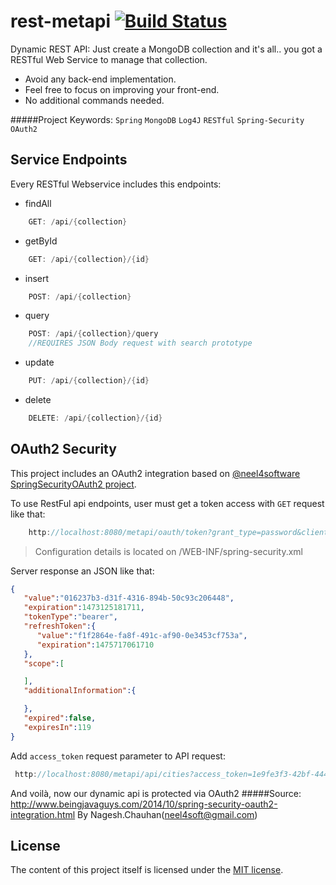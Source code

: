 # rest-metapi  [![Build Status](https://travis-ci.org/lexmartinez/rest-metapi.svg?branch=master)](https://travis-ci.org/lexmartinez/rest-metapi)


Dynamic REST API:
Just create a MongoDB collection and it's all.. you got a RESTful Web Service to manage that collection.
+ Avoid any back-end implementation.
+ Feel free to focus on improving your front-end.
+ No additional commands needed.

#####Project Keywords: `Spring` `MongoDB` `Log4J` `RESTful` `Spring-Security` `OAuth2`

## Service Endpoints
Every RESTful Webservice includes this endpoints:

+ findAll
```java
    GET: /api/{collection}
```

+ getById
```java
    GET: /api/{collection}/{id}
```

+ insert
```java
    POST: /api/{collection}
```

+ query
```java
    POST: /api/{collection}/query
    //REQUIRES JSON Body request with search prototype
```

+ update
```java
    PUT: /api/{collection}/{id}
```

+ delete
```java
    DELETE: /api/{collection}/{id}
```
## OAuth2 Security
This project includes an OAuth2 integration based on [@neel4software](https://github.com/neel4software) [SpringSecurityOAuth2 project](https://github.com/neel4software/SpringSecurityOAuth2).

To use RestFul api endpoints, user must get a token access with `GET` request like that:

```java
    http://localhost:8080/metapi/oauth/token?grant_type=password&client_id=metapi&client_secret=metapi&username=johnsmith&password=oauth2@metapi
```
> Configuration details is located on /WEB-INF/spring-security.xml

Server response an JSON like that:

```json
{
   "value":"016237b3-d31f-4316-894b-50c93c206448",
   "expiration":1473125181711,
   "tokenType":"bearer",
   "refreshToken":{
      "value":"f1f2864e-fa8f-491c-af90-0e3453cf753a",
      "expiration":1475717061710
   },
   "scope":[

   ],
   "additionalInformation":{

   },
   "expired":false,
   "expiresIn":119
}
```

Add `access_token` request parameter to API request:

```java
 http://localhost:8080/metapi/api/cities?access_token=1e9fe3f3-42bf-444a-b68c-f29e4afbd309
```

And voil&#224;, now our dynamic api is protected via OAuth2
#####Source: http://www.beingjavaguys.com/2014/10/spring-security-oauth2-integration.html By Nagesh.Chauhan(neel4soft@gmail.com)

## License
The content of this project itself is licensed under the [MIT license](LICENSE.md).
